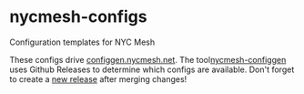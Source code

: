 # nycmesh-configs

Configuration templates for NYC Mesh

These configs drive [configgen.nycmesh.net](https://configgen.nycmesh.net). The tool[nycmesh-configgen](https://github.com/nycmeshnet/nycmesh-configgen) uses Github Releases to determine which configs are available. Don't forget to create a [new release](https://github.com/nycmeshnet/nycmesh-configs/releases) after merging changes!
